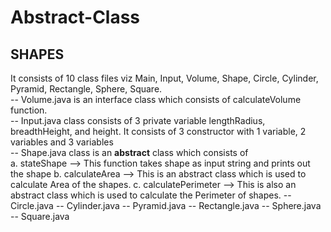 # Abstract-Class
## SHAPES
It consists of 10 class files viz Main, Input, Volume, Shape, Circle, Cylinder, Pyramid, Rectangle, Sphere, Square.<br>
-- Volume.java is an interface class which consists of calculateVolume function.<br>
-- Input.java class consists of 3 private variable lengthRadius, breadthHeight, and height. It consists of 3 constructor with 1 variable, 2 variables and 3 variables<br>
-- Shape.java class is an <b>abstract</b> class which consists of <br>
a. stateShape --> This function takes shape as input string  and prints out the shape 
b. calculateArea --> This is an abstract class which is used to calculate Area of the shapes.
c. calculatePerimeter --> This is also an abstract class which is used to calculate the Perimeter of shapes.
-- Circle.java
-- Cylinder.java
-- Pyramid.java
-- Rectangle.java
-- Sphere.java
-- Square.java
